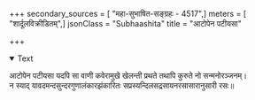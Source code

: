 +++
secondary_sources = [ "महा-सुभाषित-सङ्ग्रहः - 4517",]
meters = [ "शार्दूलविक्रीडितम्",]
jsonClass = "Subhaashita"
title = "आटोपेन पटीयसा"

+++

<details open><summary>Text</summary>

आटोपेन पटीयसा यदपि सा वाणी कवेरामुखे खेलन्ती प्रथते तथापि कुरुते नो सन्मनोरञ्जनम्।  
न स्याद् यावदमन्दसुन्दरगुणालंकारझंकारितः सप्रस्यन्दिलसद्रसायनरसासारानुसारी रसः॥
</details>
